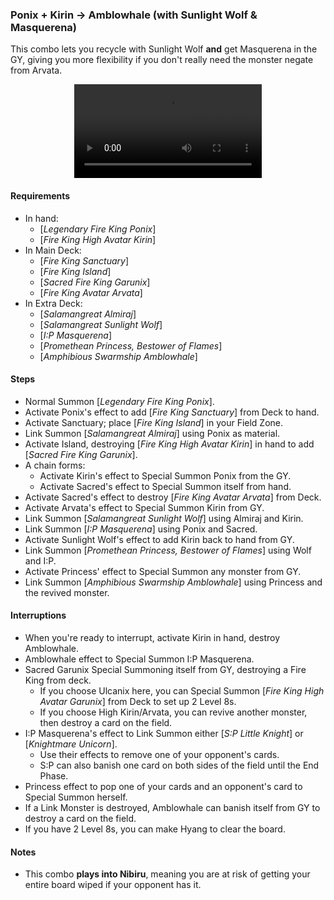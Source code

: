 ### Ponix + Kirin &rarr; Amblowhale (with Sunlight Wolf & Masquerena)

This combo lets you recycle with Sunlight Wolf **and** get Masquerena in the GY, giving you more flexibility if you don't really need the monster negate from Arvata.

<center>
<video controls>
  <source src="amblowhale/ponix-kirin.mp4" type="video/mp4">
  Your browser does not support the MP4 format, or the &lt;video&gt; tag.
</video>
</center>

#### Requirements
- In hand:
    - [_Legendary Fire King Ponix_]
    - [_Fire King High Avatar Kirin_]
- In Main Deck:
    - [_Fire King Sanctuary_]
    - [_Fire King Island_]
    - [_Sacred Fire King Garunix_]
    - [_Fire King Avatar Arvata_]
- In Extra Deck:
    - [_Salamangreat Almiraj_]
    - [_Salamangreat Sunlight Wolf_]
    - [_I:P Masquerena_]
    - [_Promethean Princess, Bestower of Flames_]
    - [_Amphibious Swarmship Amblowhale_]

#### Steps
- Normal Summon [_Legendary Fire King Ponix_].
- Activate Ponix's effect to add [_Fire King Sanctuary_] from Deck to hand.
- Activate Sanctuary; place [_Fire King Island_] in your Field Zone.
- Link Summon [_Salamangreat Almiraj_] using Ponix as material.
- Activate Island, destroying [_Fire King High Avatar Kirin_] in hand to add [_Sacred Fire King Garunix_].
- A chain forms:
    - Activate Kirin's effect to Special Summon Ponix from the GY.
    - Activate Sacred's effect to Special Summon itself from hand.
- Activate Sacred's effect to destroy [_Fire King Avatar Arvata_] from Deck.
- Activate Arvata's effect to Special Summon Kirin from GY.
- Link Summon [_Salamangreat Sunlight Wolf_] using Almiraj and Kirin.
- Link Summon [_I:P Masquerena_] using Ponix and Sacred.
- Activate Sunlight Wolf's effect to add Kirin back to hand from GY.
- Link Summon [_Promethean Princess, Bestower of Flames_] using Wolf and I:P.
- Activate Princess' effect to Special Summon any monster from GY.
- Link Summon [_Amphibious Swarmship Amblowhale_] using Princess and the revived monster.

#### Interruptions
  - When you're ready to interrupt, activate Kirin in hand, destroy Amblowhale.
  - Amblowhale effect to Special Summon I:P Masquerena.
  - Sacred Garunix Special Summoning itself from GY, destroying a Fire King from deck.
    - If you choose Ulcanix here, you can Special Summon [_Fire King High Avatar Garunix_] from Deck to set up 2 Level 8s.
    - If you choose High Kirin/Arvata, you can revive another monster, then destroy a card on the field.
  - I:P Masquerena's effect to Link Summon either [_S:P Little Knight_] or [_Knightmare Unicorn_].
    - Use their effects to remove one of your opponent's cards.
    - S:P can also banish one card on both sides of the field until the End Phase.
  - Princess effect to pop one of your cards and an opponent's card to Special Summon herself.
  - If a Link Monster is destroyed, Amblowhale can banish itself from GY to destroy a card on the field.
  - If you have 2 Level 8s, you can make Hyang to clear the board.

#### Notes
- This combo **plays into Nibiru**, meaning you are at risk of getting your entire board wiped if your opponent has it.